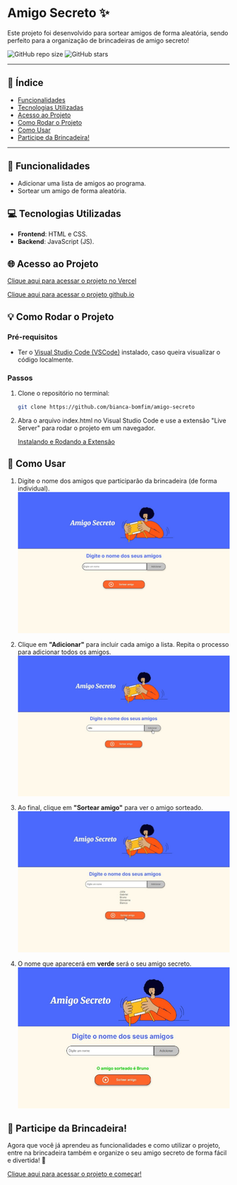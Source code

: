 # Amigo Secreto ✨

Este projeto foi desenvolvido para sortear amigos de forma aleatória, sendo perfeito para a organização de brincadeiras de amigo secreto!

![GitHub repo size](https://img.shields.io/github/repo-size/bianca-bomfim/amigo-secreto)
![GitHub stars](https://img.shields.io/github/stars/bianca-bomfim/amigo-secreto?style=social)

---

## 📌 Índice
- [Funcionalidades](#-funcionalidades)
- [Tecnologias Utilizadas](#-tecnologias-utilizadas)
- [Acesso ao Projeto](#-acesso-ao-projeto)
- [Como Rodar o Projeto](#-como-rodar-o-projeto)
- [Como Usar](#-como-usar)
- [Participe da Brincadeira!](#-participe-da-brincadeira)

---

## 📝 Funcionalidades

- Adicionar uma lista de amigos ao programa.
- Sortear um amigo de forma aleatória.

## 💻 Tecnologias Utilizadas

- **Frontend**: HTML e CSS.
- **Backend**: JavaScript (JS).

## 🌐 Acesso ao Projeto

[Clique aqui para acessar o projeto no Vercel](https://amigo-secreto-seven-omega.vercel.app/) 

[Clique aqui para acessar o projeto github.io](https://bianca-bomfim.github.io/amigo-secreto/)


## 💡 Como Rodar o Projeto


### Pré-requisitos

- Ter o [Visual Studio Code (VSCode)](https://code.visualstudio.com/) instalado, caso queira visualizar o código localmente.

### Passos

1. Clone o repositório no terminal:
   ```bash
   git clone https://github.com/bianca-bomfim/amigo-secreto
   ``` 

2. Abra o arquivo index.html no Visual Studio Code e use a extensão "Live Server" para rodar o projeto em um navegador.

    [Instalando e Rodando a Extensão](https://marketplace.visualstudio.com/items?itemName=ritwickdey.LiveServer) 
   


## 👥 Como Usar


1. Digite o nome dos amigos que participarão da brincadeira (de forma individual).
![Tela inicial do Projeto](./imagens/amigo-1.jpg)

2. Clique em **"Adicionar"** para incluir cada amigo a lista. Repita o processo para adicionar todos os amigos.
![Digitando o nome](./imagens/amigo-2.jpg)

3. Ao final, clique em **"Sortear amigo"** para ver o amigo sorteado.
![Adicionando os amigos](./imagens/amigo-3.jpg)

4. O nome que aparecerá em **verde** será o seu amigo secreto.
![Resultado do sorteio](./imagens/amigo-4.jpg)

## 🎉 Participe da Brincadeira!

Agora que você já aprendeu as funcionalidades e como utilizar o projeto, entre na brincadeira também e organize o seu amigo secreto de forma fácil e divertida! 🎁

[Clique aqui para acessar o projeto e começar!](https://amigo-secreto-seven-omega.vercel.app/)
